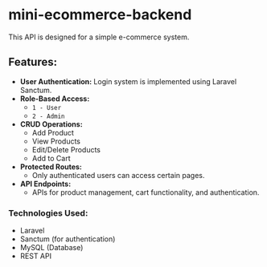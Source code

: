 # mini-ecommerce-backend

This API is designed for a simple e-commerce system.

## Features:

- **User Authentication:** Login system is implemented using Laravel Sanctum.
- **Role-Based Access:**  
  - `1 - User`
  - `2 - Admin`
- **CRUD Operations:**  
  - Add Product  
  - View Products  
  - Edit/Delete Products  
  - Add to Cart  
- **Protected Routes:**  
  - Only authenticated users can access certain pages.  
- **API Endpoints:**  
  - APIs for product management, cart functionality, and authentication.  

### Technologies Used:
- Laravel
- Sanctum (for authentication)
- MySQL (Database)
- REST API

